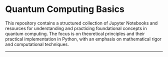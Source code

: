 # Quantum Computing Basics

This repository contains a structured collection of Jupyter Notebooks and resources for understanding and practicing foundational concepts in quantum computing. The focus is on theoretical principles and their practical implementation in Python, with an emphasis on mathematical rigor and computational techniques.

---
